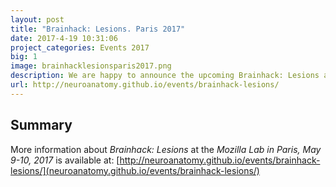 ```yaml
---
layout: post
title: "Brainhack: Lesions. Paris 2017"
date: 2017-4-19 10:31:06
project_categories: Events 2017
big: 1
image: brainhacklesionsparis2017.png
description: We are happy to announce the upcoming Brainhack: Lesions at the Mozilla Lab in Paris, May 9-10, 2017. More information is available at: [http://neuroanatomy.github.io/events/brainhack-lesions/](neuroanatomy.github.io/events/brainhack-lesions/)
url: http://neuroanatomy.github.io/events/brainhack-lesions/
---
```

## Summary
More information about *Brainhack: Lesions* at the *Mozilla Lab in Paris, May 9-10, 2017* is available at: [http://neuroanatomy.github.io/events/brainhack-lesions/](neuroanatomy.github.io/events/brainhack-lesions/)
